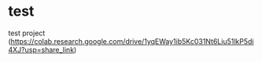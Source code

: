 # test
test project
(https://colab.research.google.com/drive/1yqEWay1ib5Kc031Nt6Liu51lkP5di4XJ?usp=share_link)
